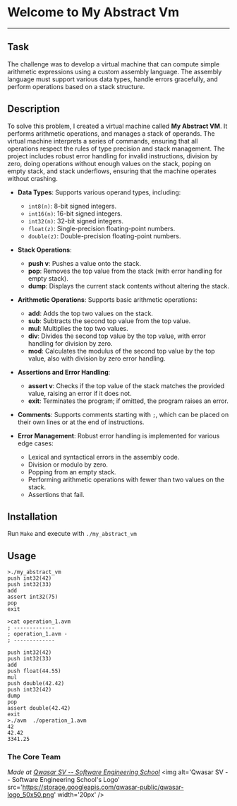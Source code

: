 # Welcome to My Abstract Vm
***

## Task
The challenge was to develop a virtual machine that can compute simple arithmetic expressions using a custom assembly language. The assembly language must support various data types, handle errors gracefully, and perform operations based on a stack structure.

## Description
To solve this problem, I created a virtual machine called **My Abstract VM**. It performs arithmetic operations, and manages a stack of operands. The virtual machine interprets a series of commands, ensuring that all operations respect the rules of type precision and stack management. The project includes robust error handling for invalid instructions, division by zero, doing operations without enough values on the stack, poping on empty stack, and stack underflows, ensuring that the machine operates without crashing. <br>

- **Data Types**: Supports various operand types, including:
  - `int8(n)`: 8-bit signed integers.
  - `int16(n)`: 16-bit signed integers.
  - `int32(n)`: 32-bit signed integers.
  - `float(z)`: Single-precision floating-point numbers.
  - `double(z)`: Double-precision floating-point numbers.


- **Stack Operations**: 
  - **push v**: Pushes a value onto the stack.
  - **pop**: Removes the top value from the stack (with error handling for empty stack).
  - **dump**: Displays the current stack contents without altering the stack.


- **Arithmetic Operations**: Supports basic arithmetic operations:
  - **add**: Adds the top two values on the stack.
  - **sub**: Subtracts the second top value from the top value.
  - **mul**: Multiplies the top two values.
  - **div**: Divides the second top value by the top value, with error handling for division by zero.
  - **mod**: Calculates the modulus of the second top value by the top value, also with division by zero error handling.


- **Assertions and Error Handling**:
  - **assert v**: Checks if the top value of the stack matches the provided value, raising an error if it does not.
  - **exit**: Terminates the program; if omitted, the program raises an error.


- **Comments**: Supports comments starting with `;`, which can be placed on their own lines or at the end of instructions.


- **Error Management**: Robust error handling is implemented for various edge cases:
  - Lexical and syntactical errors in the assembly code.
  - Division or modulo by zero.
  - Popping from an empty stack.
  - Performing arithmetic operations with fewer than two values on the stack.
  - Assertions that fail.

## Installation
Run `Make` and execute with `./my_abstract_vm`

## Usage
```
>./my_abstract_vm
push int32(42)
push int32(33)
add
assert int32(75)
pop
exit
```

```
>cat operation_1.avm
; -------------
; operation_1.avm -
; -------------

push int32(42)
push int32(33)
add
push float(44.55)
mul
push double(42.42)
push int32(42)
dump
pop
assert double(42.42)
exit
>./avm  ./operation_1.avm
42
42.42
3341.25
```
### The Core Team


<span><i>Made at <a href='https://qwasar.io'>Qwasar SV -- Software Engineering School</a></i></span>
<span><img alt='Qwasar SV -- Software Engineering School's Logo' src='https://storage.googleapis.com/qwasar-public/qwasar-logo_50x50.png' width='20px' /></span>

